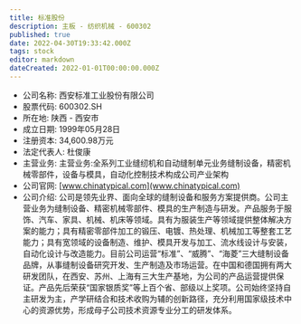 ```yaml
---
title: 标准股份
description: 主板 - 纺织机械 - 600302
published: true
date: 2022-04-30T19:33:42.000Z
tags: stock
editor: markdown
dateCreated: 2022-01-01T00:00:00.000Z
---
```


- 公司名称: 西安标准工业股份有限公司
- 股票代码: 600302.SH
- 所在地: 陕西 - 西安市
- 成立日期: 1999年05月28日
- 注册资本: 34,600.98万元
- 法定代表人: 杜俊康
- 主营业务: 主营业务:全系列工业缝纫机和自动缝制单元业务缝制设备，精密机械零部件，设备与模具，自动化控制技术构成公司产业架构
- 公司官网: [www.chinatypical.com](www.chinatypical.com)
- 公司介绍: 公司是领先业界、面向全球的缝制设备和服务方案提供商。公司主营业务为缝制设备、精密机械零部件、模具的生产制造与研发。产品服务于服饰、汽车、家具、机械、机床等领域。具有为服装生产等领域提供整体解决方案的能力；具有精密零部件加工的锻压、电镀、热处理、机械加工等整套工艺能力；具有宽领域的设备制造、维护、模具开发与加工、流水线设计与安装，自动化设计与改造能力。目前公司运营“标准”、“威腾”、“海菱”三大缝制设备品牌，从事缝制设备研究开发、生产制造及市场运营。在中国和德国拥有两大研发团队，在西安、苏州、上海有三大生产基地，为公司的产品运营提供保证。产品先后荣获“国家银质奖”等上百个省、部级以上奖项。公司始终坚持自主研发为主，产学研结合和技术收购为辅的创新路径，充分利用国家级技术中心的资源优势，形成母子公司技术资源专业分工的研发体系。


